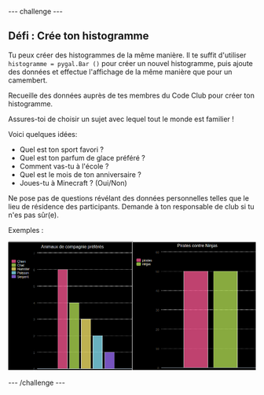 \--- challenge \---

## Défi : Crée ton histogramme

Tu peux créer des histogrammes de la même manière. Il te suffit d'utiliser `histogramme = pygal.Bar ()` pour créer un nouvel histogramme, puis ajoute des données et effectue l'affichage de la même manière que pour un camembert.

Recueille des données auprès de tes membres du Code Club pour créer ton histogramme.

Assures-toi de choisir un sujet avec lequel tout le monde est familier !

Voici quelques idées:

+ Quel est ton sport favori ?
+ Quel est ton parfum de glace préféré ?
+ Comment vas-tu à l'école ?
+ Quel est le mois de ton anniversaire ?
+ Joues-tu à Minecraft ? (Oui/Non)

Ne pose pas de questions révélant des données personnelles telles que le lieu de résidence des participants. Demande à ton responsable de club si tu n'es pas sûr(e).

Exemples :

![capture d'écran](images/pets-bar-examples.png)

\--- /challenge \---